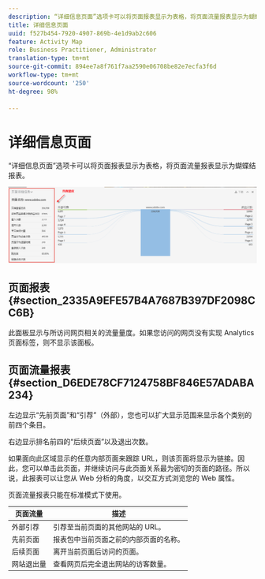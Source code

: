 ```yaml
---
description: “详细信息页面”选项卡可以将页面报表显示为表格，将页面流量报表显示为蝴蝶结报表。
title: 详细信息页面
uuid: f527b454-7920-4907-869b-4e1d9ab2c606
feature: Activity Map
role: Business Practitioner, Administrator
translation-type: tm+mt
source-git-commit: 894ee7a8f761f7aa2590e06708be82e7ecfa3f6d
workflow-type: tm+mt
source-wordcount: '250'
ht-degree: 98%

---
```



# 详细信息页面

“详细信息页面”选项卡可以将页面报表显示为表格，将页面流量报表显示为蝴蝶结报表。

![](assets/page_flow.png)

## 页面报表 {#section_2335A9EFE57B4A7687B397DF2098CC6B}

此面板显示与所访问网页相关的流量量度。如果您访问的网页没有实现 Analytics 页面标签，则不显示该面板。

## 页面流量报表 {#section_D6EDE78CF7124758BF846E57ADABA234}

左边显示“先前页面”和“引荐”（外部），您也可以扩大显示范围来显示各个类别的前四个条目。

右边显示排名前四的“后续页面”以及退出次数。

如果面向此区域显示的任意内部页面来跟踪 URL，则该页面将显示为链接。因此，您可以单击此页面，并继续访问与此页面关系最为密切的页面的路径。所以说，此报表可以让您从 Web 分析的角度，以交互方式浏览您的 Web 属性。

页面流量报表只能在标准模式下使用。

| **页面流量** | **描述** |
|---|---|
| 外部引荐 | 引荐至当前页面的其他网站的 URL。 |
| 先前页面 | 报表包中当前页面之前的内部页面的名称。 |
| 后续页面 | 离开当前页面后访问的页面。 |
| 网站退出量 | 查看网页后完全退出网站的访客数量。 |

